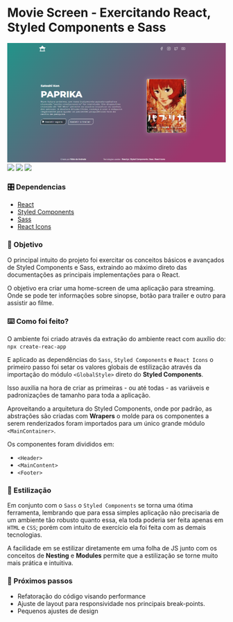 # Movie Screen - Exercitando React, Styled Components e Sass
 
![appCover](src\Assets\cover.png)
![](https://img.shields.io/badge/F%C3%A1bio%20de%20Andrade-React.JS-green) ![](https://img.shields.io/badge/Styled-Components-blue) ![](https://img.shields.io/badge/CCS3-SASS-red)
 
### 🎛️ Dependencias
 
- [React](https://pt-br.reactjs.org/)
- [Styled Components](https://styled-components.com/)
- [Sass](https://sass-lang.com/)
- [React Icons](https://react-icons.github.io/react-icons/)
 
 
### 🎯 Objetivo
O principal intuito do projeto foi exercitar os conceitos básicos e avançados de Styled Components e Sass, extraindo ao máximo direto das documentações as principais implementações para o React.
 
O objetivo era criar uma home-screen de uma aplicação para streaming. Onde se pode ter informações sobre sinopse, botão para trailer e outro para assistir ao filme.
 
 
### ⌨️ Como foi feito?
O ambiente foi criado através da extração do ambiente react com auxílio do:
`npx create-reac-app`
 
E aplicado as dependências do `Sass`, `Styled Components` e `React Icons` o primeiro passo foi setar os valores globais de estilização através da importação do módulo `<GlobalStyle>` direto do **Styled Components**.
 
Isso auxilia na hora de criar as primeiras - ou até todas - as variáveis e padronizações de tamanho para toda a aplicação.
 
Aproveitando a arquitetura do Styled Components, onde por padrão, as abstrações são criadas com **Wrapers** o molde para os componentes a serem renderizados foram importados para um único grande módulo `<MainContainer>`.
 
Os componentes foram divididos em:
- `<Header>`
- `<MainContent>`
- `<Footer>`
 
### 🎨 Estilização
Em conjunto com o ``Sass`` o ``Styled Components`` se torna uma ótima ferramenta, lembrando que para essa simples aplicação não precisaria de um ambiente tão robusto quanto essa, ela toda poderia ser feita apenas em `HTML` e `CSS`; porém com intuito de exercício ela foi feita com as demais tecnologias.
 
A facilidade em se estilizar diretamente em uma folha de JS junto com os conceitos de **Nesting** e **Modules** permite que a estilização se torne muito mais prática e intuitiva.
 
 
### 🔧 Próximos passos
 
- Refatoração do código visando performance
- Ajuste de layout para responsividade nos principais break-points.
- Pequenos ajustes de design
 
 

